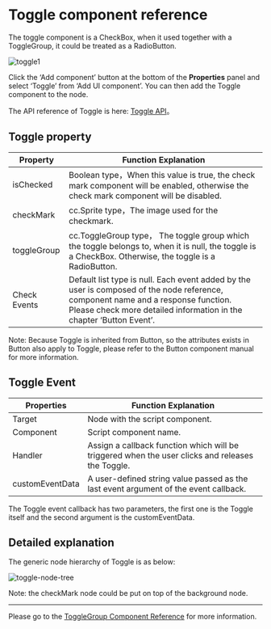 # Toggle component reference

The toggle component is a CheckBox, when it used together with a ToggleGroup, it could be treated as a RadioButton.

![toggle1](./toggle/toggle.png)

Click the ‘Add component’ button at the bottom of the **Properties** panel and select ‘Toggle’ from ‘Add UI component’. You can then add the Toggle component to the node.

The API reference of Toggle is here: [Toggle API](../api/classes/toggle.html)。

## Toggle property
| Property       |   Function Explanation
| -------------- | ----------- |
|isChecked       | Boolean type，When this value is true, the check mark component will be enabled, otherwise the check mark component will be disabled.
|checkMark       | cc.Sprite type，The image used for the checkmark.
|toggleGroup     | cc.ToggleGroup type， The toggle group which the toggle belongs to, when it is null, the toggle is a CheckBox. Otherwise, the toggle is a RadioButton.
|Check Events    | Default list type is null. Each event added by the user is composed of the node reference, component name and a response function. Please check more detailed information in the chapter ‘Button Event’.

Note: Because Toggle is inherited from Button, so the attributes exists in Button also apply to Toggle, please refer to the Button component manual for more information.

## Toggle Event

| Properties      | Function Explanation                                                                             |
| --------------  | -----------                                                                                      |
| Target          | Node with the script component.                                                                  |
| Component       | Script component name.                                                                           |
| Handler         | Assign a callback function which will be triggered when the user clicks and releases the Toggle. |
| customEventData | A user-defined string value passed as the last event argument of the event callback.             |

The Toggle event callback has two parameters, the first one is  the Toggle itself and the second argument is the customEventData.

## Detailed explanation
The generic node hierarchy of Toggle is as below:

![toggle-node-tree](./toggle/toggle-node-tree.png)

Note: the checkMark node could be put on top of the background node.

---

Please go to the  [ToggleGroup Component Reference](toggleGroup.md) for more information.
